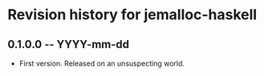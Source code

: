 # Revision history for jemalloc-haskell

## 0.1.0.0  -- YYYY-mm-dd

* First version. Released on an unsuspecting world.
